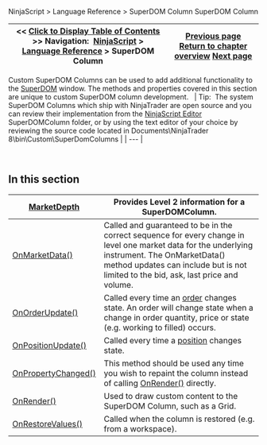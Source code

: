 ﻿
NinjaScript \> Language Reference \> SuperDOM Column
SuperDOM Column

| \<\< [Click to Display Table of Contents](superdom_column.md) \>\> **Navigation:**     [NinjaScript](ninjascript.md) \> [Language Reference](language_reference_wip.md) \> SuperDOM Column | [Previous page](waitforococlosingbracket.md) [Return to chapter overview](language_reference_wip.md) [Next page](superdomcolumn_marketdepth.md) |
| --- | --- |

Custom SuperDOM Columns can be used to add additional functionality to the [SuperDOM](superdom.md) window. The methods and properties covered in this section are unique to custom SuperDOM column development.
 
| Tip:  The system SuperDOM Columns which ship with NinjaTrader are open source and you can review their implementation from the [NinjaScript Editor](ns_explorer.md) SuperDOMColumn folder, or by using the text editor of your choice by reviewing the source code located in Documents\\NinjaTrader 8\\bin\\Custom\\SuperDomColumns |
| --- |

 
## 
## In this section
| [MarketDepth](superdom_marketdepth.md) | Provides Level 2 information for a SuperDOMColumn. |
| --- | --- |
| [OnMarketData()](superdomcolumn_onmarketdata.md) | Called and guaranteed to be in the correct sequence for every change in level one market data for the underlying instrument. The OnMarketData() method updates can include but is not limited to the bid, ask, last price and volume. |
| [OnOrderUpdate()](superdomcolumn_onorderupdate.md) | Called every time an [order](order.md) changes state. An order will change state when a change in order quantity, price or state (e.g. working to filled) occurs. |
| [OnPositionUpdate()](superdomcolumn_onpositionupdate.md) | Called every time a [position](position.md) changes state. |
| [OnPropertyChanged()](onpropertychanged.md) | This method should be used any time you wish to repaint the column instead of calling [OnRender()](superdomcolumn_onrender.md) directly. |
| [OnRender()](superdomcolumn_onrender.md) | Used to draw custom content to the SuperDOM Column, such as a Grid. |
| [OnRestoreValues()](onrestorevalues.md) | Called when the column is restored (e.g. from a workspace). |

